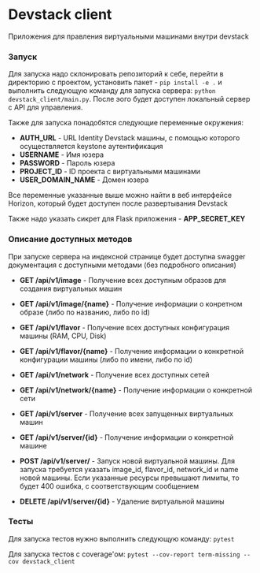 # Devstack client

Приложения для правления виртуальными машинами внутри devstack

### Запуск

Для запуска надо склонировать репозиторий к себе, перейти в директорию с проектом, установить пакет - `pip install -e .` и выполнить следующую команду для запуска сервера: `python devstack_client/main.py`. После эого будет доступен локальный сервер с API для управления.

Также для запуска понадобятся следующие переменные окружения:
* **AUTH_URL** - URL Identity Devstack машины, с помощью которого осуществляется keystone аутентификация
* **USERNAME** - Имя юзера
* **PASSWORD** - Пароль юзера
* **PROJECT_ID** - ID проекта с виртуальными машинами
* **USER_DOMAIN_NAME** - Домен юзера

Все переменные указанные выше можно найти в веб интерфейсе Horizon, который будет доступен после развертывания Devstack

Также надо указать сикрет для Flask приложения - **APP_SECRET_KEY**

### Описание доступных методов

При запуске сервера на индексной странице будет доступна swagger документация с доступными методами (без подробного описания)

* **GET /api/v1/image** - Получение всех доступным образов для создания виртуальных машин
* **GET /api/v1/image/{name}** - Получение информации о конретном образе (либо по названию, либо по id)

* **GET /api/v1/flavor** - Получение всех доступных конфигурация машины (RAM, CPU, Disk)
* **GET /api/v1/flavor/{name}** - Получение информации о конкретной конфигурации машины (либо по имени, либо по id)

* **GET /api/v1/network** - Получение всех доступных сетей
* **GET /api/v1/network/{name}** - Получение информации о конкретной сети

* **GET /api/v1/server** - Получение всех запущенных виртуальных машин
* **GET /api/v1/server/{id}** - Получение информации о конкретной машине
* **POST /api/v1/server/** - Запуск новой виртуальной машины. Для запуска требуется указать image_id, flavor_id, network_id и name новой машины. Если указанные ресурсы превышают лимиты, то будет 400 ошибка, с соответствующим сообщением
* **DELETE /api/v1/server/{id}** - Удаление виртуальной машины

### Тесты

Для запуска тестов нужно выполнить следующую команду: `pytest`

Для запуска тестов с coverage'ом: `pytest --cov-report term-missing --cov devstack_client`
